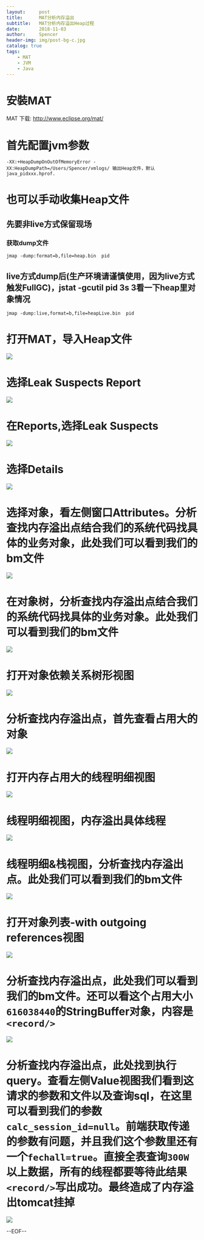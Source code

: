 ```yaml
---
layout:     post
title:      MAT分析内存溢出
subtitle:   MAT分析内存溢出Heap过程
date:       2018-11-03
author:     Spencer
header-img: img/post-bg-c.jpg
catalog: true
tags:
    - MAT
    - JVM
    - Java
---
```


# 安裝MAT

MAT 下载:
<http://www.eclipse.org/mat/>
 
# 首先配置jvm参数
```shell
-XX:+HeapDumpOnOutOfMemoryError -XX:HeapDumpPath=/Users/Spencer/vmlogs/ 输出Heap文件，默认java_pidxxx.hprof.
```
# 也可以手动收集Heap文件
## 先要非live方式保留现场
### 获取dump文件
```shell
jmap -dump:format=b,file=heap.bin  pid 
```
## live方式dump后(生产环境请谨慎使用，因为live方式触发FullGC)，jstat -gcutil pid 3s 3看一下heap里对象情况
```shell
jmap -dump:live,format=b,file=heapLive.bin  pid 
```

# 打开MAT，导入Heap文件
![](https://spencerzhang.github.io/resource/setp1.png)

# 选择Leak Suspects Report 
![](https://spencerzhang.github.io/resource/setp2.png)

# 在Reports,选择Leak Suspects
![](https://spencerzhang.github.io/resource/setp3.png)
# 选择Details
![](https://spencerzhang.github.io/resource/setp4.png)
# 选择对象，看左侧窗口Attributes。分析查找内存溢出点结合我们的系统代码找具体的业务对象，此处我们可以看到我们的bm文件
![](https://spencerzhang.github.io/resource/setp5.png)
# 在对象树，分析查找内存溢出点结合我们的系统代码找具体的业务对象。此处我们可以看到我们的bm文件
![](https://spencerzhang.github.io/resource/setp6.png)
# 打开对象依赖关系树形视图
![](https://spencerzhang.github.io/resource/setp7.png)
# 分析查找内存溢出点，首先查看占用大的对象
![](https://spencerzhang.github.io/resource/setp8.png)
# 打开内存占用大的线程明细视图
![](https://spencerzhang.github.io/resource/setp9.png)
# 线程明细视图，内存溢出具体线程
![](https://spencerzhang.github.io/resource/setp10.png)
# 线程明细&栈视图，分析查找内存溢出点。此处我们可以看到我们的bm文件
![](https://spencerzhang.github.io/resource/setp11.png)
# 打开对象列表-with outgoing references视图
![](https://spencerzhang.github.io/resource/setp12.png)
# 分析查找内存溢出点，此处我们可以看到我们的bm文件。还可以看这个占用大小`616038440`的StringBuffer对象，内容是`<record/>`
![](https://spencerzhang.github.io/resource/setp14.png)
# 分析查找内存溢出点，此处找到执行query。查看左侧Value视图我们看到这请求的参数和文件以及查询sql，在这里可以看到我们的参数`calc_session_id=null`。前端获取传递的参数有问题，并且我们这个参数里还有一个`fechall=true`。直接全表查询`300W`以上数据，所有的线程都要等待此结果`<record/>`写出成功。最终造成了内存溢出tomcat挂掉
![](https://spencerzhang.github.io/resource/setp13.png)

    
--EOF--

